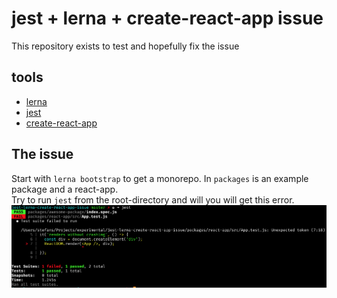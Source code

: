 # jest + lerna + create-react-app issue

This repository exists to test and hopefully fix the issue

## tools
* [lerna](https://github.com/lerna/lerna)
* [jest](https://github.com/facebook/jest)
* [create-react-app](https://github.com/facebookincubator/create-react-app)

## The issue
Start with `lerna bootstrap` to get a monorepo. In `packages` is an example package and a react-app.  
Try to run `jest` from the root-directory and will you will get this error.  
![jest-error](jest-error.png)
